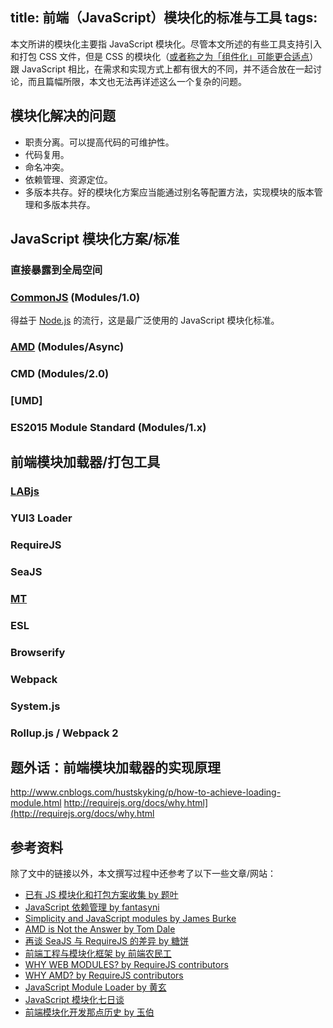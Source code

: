 title: 前端（JavaScript）模块化的标准与工具
tags:
---

本文所讲的模块化主要指 JavaScript 模块化。尽管本文所述的有些工具支持引入和打包 CSS 文件，但是 CSS 的模块化（[或者称之为「组件化」可能更合适点][hax's blog]）跟 JavaScript 相比，在需求和实现方式上都有很大的不同，并不适合放在一起讨论，而且篇幅所限，本文也无法再详述这么一个复杂的问题。

<!-- more -->

## 模块化解决的问题

- 职责分离。可以提高代码的可维护性。
- 代码复用。
- 命名冲突。
- 依赖管理、资源定位。
- 多版本共存。好的模块化方案应当能通过别名等配置方法，实现模块的版本管理和多版本共存。


## JavaScript 模块化方案/标准

### 直接暴露到全局空间

### [CommonJS][] (Modules/1.0)

得益于 [Node.js][] 的流行，这是最广泛使用的 JavaScript 模块化标准。

### [AMD][] (Modules/Async)

### CMD (Modules/2.0)

### [UMD]

### ES2015 Module Standard (Modules/1.x)


## 前端模块加载器/打包工具

### [LABjs][]

### YUI3 Loader

### RequireJS

### SeaJS

### [MT]

### ESL

### Browserify

### Webpack

### System.js

### Rollup.js / Webpack 2


## 题外话：前端模块加载器的实现原理

<http://www.cnblogs.com/hustskyking/p/how-to-achieve-loading-module.html>
<http://requirejs.org/docs/why.html](http://requirejs.org/docs/why.html>


## 参考资料

除了文中的链接以外，本文撰写过程中还参考了以下一些文章/网站：

- [已有 JS 模块化和打包方案收集 by 题叶](https://github.com/island205/bodule/wiki/%E5%B7%B2%E6%9C%89-JS-%E6%A8%A1%E5%9D%97%E5%8C%96%E5%92%8C%E6%89%93%E5%8C%85%E6%96%B9%E6%A1%88%E6%94%B6%E9%9B%86)
- [JavaScript 依赖管理 by fantasyni](http://bearcatjs.org/%E5%8D%9A%E5%AE%A2/index.html)
- [Simplicity and JavaScript modules by James Burke](http://tagneto.blogspot.com/2012/01/simplicity-and-javascript-modules.html)
- [AMD is Not the Answer by Tom Dale](http://tomdale.net/2012/01/amd-is-not-the-answer/)
- [再谈 SeaJS 与 RequireJS 的差异 by 糖饼](http://div.io/topic/430)
- [前端工程与模块化框架 by 前端农民工](http://div.io/topic/439)
- [WHY WEB MODULES? by RequireJS contributors](http://requirejs.org/docs/why.html)
- [WHY AMD? by RequireJS contributors](http://requirejs.org/docs/whyamd.html)
- [JavaScript Module Loader by 黄玄](http://huangxuan.me/2015/05/25/js-module-loader/)
- [JavaScript 模块化七日谈](http://huangxuan.me/2015/07/09/js-module-7day/)
- [前端模块化开发那点历史 by 玉伯](https://github.com/seajs/seajs/issues/588)


[hax's blog]: https://github.com/hax/hax.github.com/issues/21
[CommonJS]: http://www.commonjs.org/
[Node.js]: https://nodejs.org/
[AMD]: https://github.com/amdjs/amdjs-api/blob/master/AMD.md
[LABjs]: http://labjs.com/
[MT]: https://mtjs.github.io/

